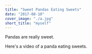 ```yaml
---
title: "Sweet Pandas Eating Sweets"
date: "2017-08-10"
cover_image: "./a.jpg"
short_title: "myself"
---
```


Pandas are really sweet.

Here's a video of a panda eating sweets.
